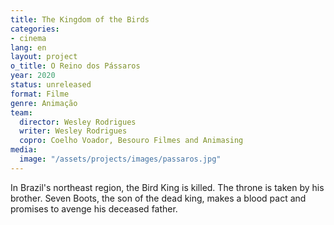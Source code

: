 ```yaml
---
title: The Kingdom of the Birds
categories:
- cinema
lang: en
layout: project
o_title: O Reino dos Pássaros
year: 2020
status: unreleased
format: Filme
genre: Animação
team:
  director: Wesley Rodrigues
  writer: Wesley Rodrigues
  copro: Coelho Voador, Besouro Filmes and Animasing
media:
  image: "/assets/projects/images/passaros.jpg"
---
```


In Brazil's northeast region, the Bird King is killed. The throne is taken by his brother. Seven Boots, the son of the dead king, makes a blood pact and promises to avenge his deceased father.
